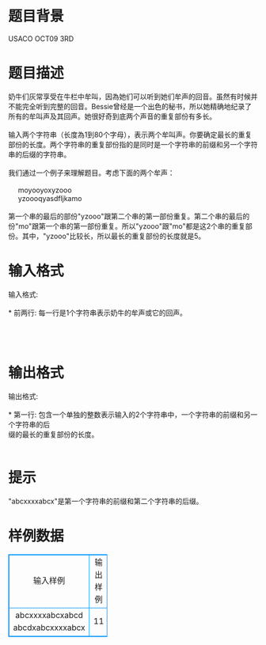 # 

 
 # 题目背景 
USACO&nbsp;OCT09&nbsp;3RD 

 
 # 题目描述 
奶牛们灰常享受在牛栏中牟叫，因為她们可以听到她们牟声的回音。虽然有时候并不能完全听到完整的回音。Bessie曾经是一个出色的秘书，所以她精确地纪录了所有的牟叫声及其回声。她很好奇到底两个声音的重复部份有多长。<BR><BR>输入两个字符串（长度為1到80个字母），表示两个牟叫声。你要确定最长的重复部份的长度。两个字符串的重复部份指的是同时是一个字符串的前缀和另一个字符串的后缀的字符串。<BR><BR>我们通过一个例子来理解题目。考虑下面的两个牟声：<BR><BR>&nbsp;&nbsp;&nbsp;&nbsp;&nbsp;moyooyoxyzooo<BR>&nbsp;&nbsp;&nbsp;&nbsp;&nbsp;yzoooqyasdfljkamo<BR><BR>第一个串的最后的部份"yzooo"跟第二个串的第一部份重复。第二个串的最后的份"mo"跟第一个串的第一部份重复。所以"yzooo"跟"mo"都是这2个串的重复部份。其中，"yzooo"比较长，所以最长的重复部份的长度就是5。 

 
 # 输入格式 
输入格式:<BR><BR>*&nbsp;前两行:&nbsp;每一行是1个字符串表示奶牛的牟声或它的回声。<BR><BR><BR><BR> 

 
 # 输出格式 
输出格式:<BR><BR>*&nbsp;第一行:&nbsp;包含一个单独的整数表示输入的2个字符串中，一个字符串的前缀和另一个字符串的后<BR>	缀的最长的重复部份的长度。<BR><BR> 

 
 # 提示 
"abcxxxxabcx"是第一个字符串的前缀和第二个字符串的后缀。 
# 样例数据
<style>
        table,table tr th, table tr td { border:1px solid #0094ff; }
        table { width: 200px; min-height: 25px; line-height: 25px; text-align: center; border-collapse: collapse;}   
    </style>
<table>
	<tr>
		<td>输入样例</td>
		<td>输出样例</td>
	</tr>
<tr><td>abcxxxxabcxabcd
abcdxabcxxxxabcx
</td><td>11
</td></tr></table>
